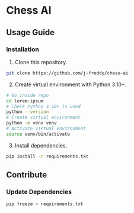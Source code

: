 # Chess AI

## Usage Guide

### Installation

1. Clone this repository.

```sh
git clone https://github.com/j-freddy/chess-ai
```

2. Create virtual environment with Python 3.10+.

```sh
# Go inside repo
cd lorem-ipsum
# Check Python 3.10+ is used
python --version
# Create virtual environment
python -m venv venv
# Activate virtual environment
source venv/bin/activate
```

3. Install dependencies.

```sh
pip install -r requirements.txt
```

## Contribute

### Update Dependencies

```sh
pip freeze > requirements.txt
```
